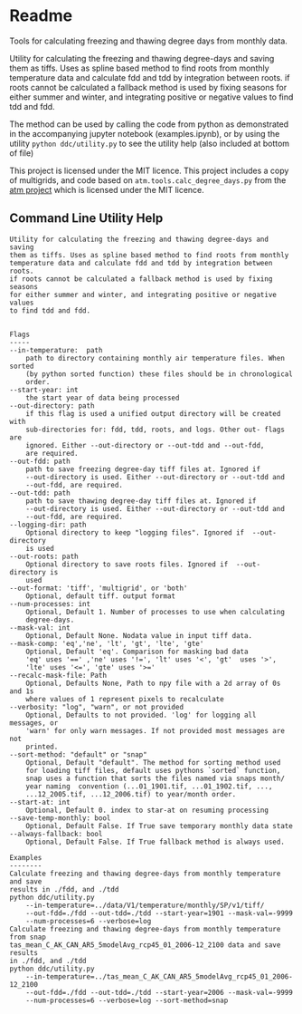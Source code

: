 # Readme

Tools for calculating freezing and thawing degree days from monthly data. 

Utility for calculating the freezing and thawing degree-days and saving
them as tiffs. Uses as spline based method to find roots from monthly 
temperature data and calculate fdd and tdd by integration between roots.
if roots cannot be calculated a fallback method is used by fixing seasons 
for either summer and winter, and integrating positive or negative values 
to find tdd and fdd.

The method can be used by calling the code from python as demonstrated in the 
accompanying jupyter notebook (examples.ipynb), or by using the utility 
`python ddc/utility.py` to see the utility help (also included at bottom of 
file)

This project is licensed under the MIT licence. This project includes a copy of 
multigrids, and code based on  `atm.tools.calc_degree_days.py` from the 
[atm project](https://github.com/ua-snap/arctic_thermokarst_model) which is 
licensed under the MIT licence. 

## Command Line Utility Help
```
Utility for calculating the freezing and thawing degree-days and saving
them as tiffs. Uses as spline based method to find roots from monthly 
temperature data and calculate fdd and tdd by integration between roots.
if roots cannot be calculated a fallback method is used by fixing seasons 
for either summer and winter, and integrating positive or negative values 
to find tdd and fdd.


Flags
-----
--in-temperature:  path
    path to directory containing monthly air temperature files. When sorted 
    (by python sorted function) these files should be in chronological 
    order.
--start-year: int
    the start year of data being processed
--out-directory: path
    if this flag is used a unified output directory will be created with 
    sub-directories for: fdd, tdd, roots, and logs. Other out- flags are 
    ignored. Either --out-directory or --out-tdd and --out-fdd, 
    are required.
--out-fdd: path 
    path to save freezing degree-day tiff files at. Ignored if  
    --out-directory is used. Either --out-directory or --out-tdd and 
    --out-fdd, are required.
--out-tdd: path
    path to save thawing degree-day tiff files at. Ignored if  
    --out-directory is used. Either --out-directory or --out-tdd and 
    --out-fdd, are required.
--logging-dir: path
    Optional directory to keep "logging files". Ignored if  --out-directory 
    is used
--out-roots: path
    Optional directory to save roots files. Ignored if  --out-directory is 
    used
--out-format: 'tiff', 'multigrid', or 'both'
    Optional, default tiff. output format 
--num-processes: int
    Optional, Default 1. Number of processes to use when calculating 
    degree-days. 
--mask-val: int 
    Optional, Default None. Nodata value in input tiff data.    
--mask-comp: 'eq','ne', 'lt', 'gt', 'lte', 'gte'
    Optional, Default 'eq'. Comparison for masking bad data 
    'eq' uses '==' ,'ne' uses '!=', 'lt' uses '<', 'gt'  uses '>', 
    'lte' uses '<=', 'gte' uses '>='
--recalc-mask-file: Path
    Optional, Defaults None, Path to npy file with a 2d array of 0s and 1s
    where values of 1 represent pixels to recalculate
--verbosity: "log", "warn", or not provided
    Optional, Defaults to not provided. 'log' for logging all messages, or 
    'warn' for only warn messages. If not provided most messages are not
    printed.
--sort-method: "default" or "snap" 
    Optional, Default "default". The method for sorting method used
    for loading tiff files, default uses pythons `sorted` function, 
    snap uses a function that sorts the files named via snaps month/
    year naming  convention (...01_1901.tif, ...01_1902.tif, ..., 
    ...12_2005.tif, ...12_2006.tif) to year/month order.
--start-at: int
    Optional, Default 0. index to star-at on resuming processing
--save-temp-monthly: bool
    Optional, Default False. If True save temporary monthly data state
--always-fallback: bool
    Optional, Default False. If True fallback method is always used.

Examples
--------
Calculate freezing and thawing degree-days from monthly temperature and save 
results in ./fdd, and ./tdd
python ddc/utility.py 
    --in-temperature=../data/V1/temperature/monthly/SP/v1/tiff/ 
    --out-fdd=./fdd --out-tdd=./tdd --start-year=1901 --mask-val=-9999 
    --num-processes=6 --verbose=log
Calculate freezing and thawing degree-days from monthly temperature from snap
tas_mean_C_AK_CAN_AR5_5modelAvg_rcp45_01_2006-12_2100 data and save results
in ./fdd, and ./tdd
python ddc/utility.py 
    --in-temperature=../tas_mean_C_AK_CAN_AR5_5modelAvg_rcp45_01_2006-12_2100
    --out-fdd=./fdd --out-tdd=./tdd --start-year=2006 --mask-val=-9999 
    --num-processes=6 --verbose=log --sort-method=snap
```
